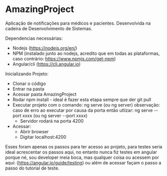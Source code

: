 # AmazingProject
Aplicação de notificações para médicos e pacientes. Desenvolvida na cadeira de Desenvolvimento de Sistemas.

Dependencias necessárias:
- Nodejs (https://nodejs.org/en/)
- NPM (instalado junto ao nodejs, acredito que em todas as plataformas, caso contrário: https://www.npmjs.com/get-npm)
- Angular/cli (https://cli.angular.io)

Inicializando Projeto:
- Clonar o código
- Entrar na pasta
- Acessar pasta AmazingProject
- Rodar npm install - ideal é fazer esta etapa sempre que der git pull
- Executar projeto com o comando: 
   ng serve (ou ng server)
   observação: caso de erro ao executar por causa da porta então utlizar:
   ng serve --port xxxx (ou ng server --port xxxx)
   - Servidor rodará na porta 4200
- Acessar:
   - Abrir browser
   - Digitar localhost:4200
   
   
Esses foram apenas os passos para ter acesso ao projeto, para testes seria ideal acrescentar os passos aqui, no entanto nunca fiz testes em angular porque né, sou developer meia boca, mas qualquer coisa ou acessem por aqui: (https://angular.io/guide/testing) ou além de acessar façam o passo a passo do tutorial de teste.
